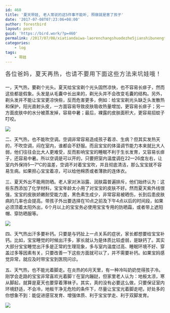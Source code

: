 ```yaml
---
id: 460
title: '夏天带娃, 老人常说的这5件事不能听, 照做就是害了孩子'
date: '2017-07-08T07:23:06+08:00'
author: forestbird
layout: post
guid: 'https://bird.work/?p=460'
permalink: /2017/07/08/xiatiandaiwa-laorenchangshuodezhe5jianshibunengting-zhaozuojiushihailehaizi-2/
categories:
    - log
tags:
    - 带娃
---
```


 <span style="color: rgb(51, 51, 51); font-family: 'Microsoft Yahei'; font-size: 18px; letter-spacing: 1px; line-height: 34px; text-indent: 2em;">各位爸妈，夏天再热，也请不要用下面这些方法来坑娃哦！</span>

一，天气热，要剃个光头。夏天给宝宝剃个光头固然凉快，也不容易长痱子，然而这些都是假象。头发是从毛囊中长出来的，剃光头并不会改变毛囊的结构。另外，剃头发并不能让宝宝更凉快些，反而危害更多，例如：给宝宝剃光头缺乏头发散热和保护，阳光直射头皮，一方面容易导致皮肤吸收热量增加，更容易长痱子；另一方面皮肤中的水分被蒸发掉，容易中暑；最后，裸露的皮肤面积大，更容易招蚊子叮咬。

![](http://www.zhaoweifeng.cn/blog/upload/201707071524025051.jpeg)

二、天气热，也不能吹空调。空调非常容易造成孩子着凉、生病？但其实发热天的，不吹空调，闷在室内，谁都会不舒服。而且宝宝的体温调节能力本来就比大人弱，他们往往会比大人更难受，反而影响宝宝的睡眠不利于生长发育，又容易长痱子，还容易中暑。所以空调是可以开的，只要把室内温度调在22—26度左右，让室内外保持5—7℃的温差，空调不对着宝宝吹，并且彻底清洁，那么宝宝就不容易生病。如果担心宝宝着凉，可以给他棉质或者薄款的连体衣。

三、夏天外出不能用防晒。老人家对沐浴露、润肤霜普遍排斥，他们始终认为：这些东西添加了化学材料，宝宝年龄太小用了对宝宝的皮肤不好。然而夏天紫外线很强，宝宝的皮肤娇嫩耐受能力差，黑色素生成少，非常容易被晒伤，长到后患皮肤病的几率也会提高。带孩子外出要选择在10点之前及下午4点以后的时间段，如果必须顶着太阳外出，6个月以上的宝宝务必使用宝宝专用的防晒霜，或者带上遮阳帽、穿防晒服等。

![](http://www.zhaoweifeng.cn/blog/upload/201707071524028735.jpeg)

四、天气热出汗多要补钙。只要是与钙扯上一点关系的症状，家长都想要给宝宝补钙。比如，宝宝睡觉的时候出汗多，家长就认为是体质比较虚弱，是缺钙了。其实大部分宝宝睡觉出汗多是正常的生理现象，多与室内温度过高、睡眠环境不好、穿盖过多等因素有关，只要改善一下这些方面就可以了，并不需要补钙。如果宝妈感觉异常，就应及时带宝宝到医院问诊。

五、天气热，也不能光着脚走。在炎热的6月天里，有一种冷叫奶奶觉得孩子冷。刚学会走路的宝宝非常喜欢光着脚丫在室内蹦跶，但家里老人认为：地板太凉，寒从脚起，就算是夏天也要穿着薄袜子。其实，真的没有必要这么做，只要保证室内环境舒适，不会冷，地板干净无危险的条件下，尽量让宝宝光着脚走吧，好处多的你想象不到：能促进感官发育、增强体质、利于宝宝学走、利于双脚发育。

![](http://www.zhaoweifeng.cn/blog/upload/201707071524022104.jpeg)
